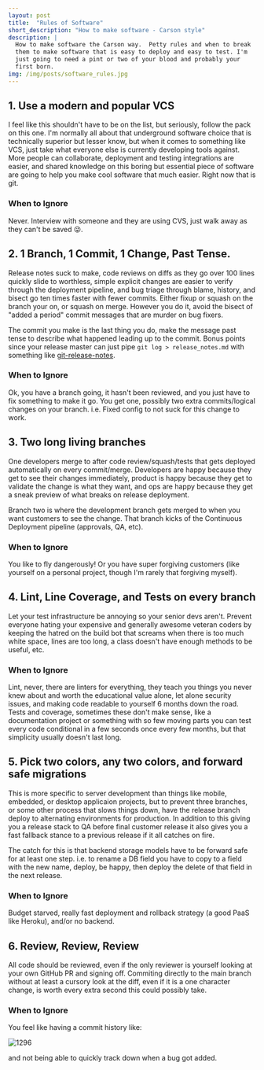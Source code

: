 ```yaml
---
layout: post
title:  "Rules of Software"
short_description: "How to make software - Carson style"
description: |
  How to make software the Carson way.  Petty rules and when to break
  them to make software that is easy to deploy and easy to test. I'm
  just going to need a pint or two of your blood and probably your
  first born.
img: /img/posts/software_rules.jpg
---
```


## 1. Use a modern and popular VCS

I feel like this shouldn't have to be on the list, but seriously,
follow the pack on this one. I'm normally all about that underground
software choice that is technically superior but lesser know, but when
it comes to something like VCS, just take what everyone else is
currently developing tools against.  More people can collaborate,
deployment and testing integrations are easier, and shared knowledge
on this boring but essential piece of software are going to help you
make cool software that much easier.  Right now that is git.

### When to Ignore

Never.  Interview with someone and they are using CVS, just walk away
as they can't be saved 😜.

## 2. 1 Branch, 1 Commit, 1 Change, Past Tense.

Release notes suck to make, code reviews on diffs as they go over 100
lines quickly slide to worthless, simple explicit changes are easier
to verify through the deployment pipeline, and bug triage through
blame, history, and bisect go ten times faster with fewer commits.
Either fixup or squash on the branch your on, or squash on merge.
However you do it, avoid the bisect of "added a period" commit
messages that are murder on bug fixers.

The commit you make is the last thing you do, make the message past
tense to describe what happened leading up to the commit.  Bonus
points since your release master can just pipe `git log >
release_notes.md` with something like
[git-release-notes](https://www.npmjs.com/package/git-release-notes).

### When to Ignore

Ok, you have a branch going, it hasn't been reviewed, and you just
have to fix something to make it go. You get one, possibly two extra
commits/logical changes on your branch. i.e. Fixed config to not suck
for this change to work.

## 3. Two long living branches

One developers merge to after code review/squash/tests that gets
deployed automatically on every commit/merge.  Developers are happy
because they get to see their changes immediately, product is happy
because they get to validate the change is what they want, and ops are
happy because they get a sneak preview of what breaks on release
deployment.

Branch two is where the development branch gets merged to when you want
customers to see the change. That branch kicks of the Continuous
Deployment pipeline (approvals, QA, etc).

### When to Ignore

You like to fly dangerously! Or you have super forgiving customers
(like yourself on a personal project, though I'm rarely that forgiving
myself).

## 4. Lint, Line Coverage, and Tests on every branch

Let your test infrastructure be annoying so your senior devs aren't.
Prevent everyone hating your expensive and generally awesome veteran
coders by keeping the hatred on the build bot that screams when there
is too much white space, lines are too long, a class doesn't have
enough methods to be useful, etc.

### When to Ignore

Lint, never, there are linters for everything, they teach you things
you never knew about and worth the educational value alone, let alone
security issues, and making code readable to yourself 6 months down
the road.  Tests and coverage, sometimes these don't make sense, like
a documentation project or something with so few moving parts you can
test every code conditional in a few seconds once every few months,
but that simplicity usually doesn't last long.

## 5. Pick two colors, any two colors, and forward safe migrations

This is more specific to server development than things like mobile,
embedded, or desktop applicaion projects, but to prevent three
branches, or some other process that slows things down, have the
release branch deploy to alternating environments for production.  In
addition to this giving you a release stack to QA before final
customer release it also gives you a fast fallback stance to a
previous release if it all catches on fire.

The catch for this is that backend storage models have to be forward
safe for at least one step. i.e. to rename a DB field you have to copy
to a field with the new name, deploy, be happy, then deploy the delete
of that field in the next release.

### When to Ignore

Budget starved, really fast deployment and rollback strategy (a good
PaaS like Heroku), and/or no backend.

## 6. Review, Review, Review

All code should be reviewed, even if the only reviewer is yourself
looking at your own GitHub PR and signing off.  Commiting directly to the
main branch without at least a cursory look at the diff, even if it is
a one character change, is worth every extra second this could
possibly take.

### When to Ignore

You feel like having a commit history like:

![1296](https://imgs.xkcd.com/comics/git_commit.png)

and not being able to quickly track down when a bug got added.
